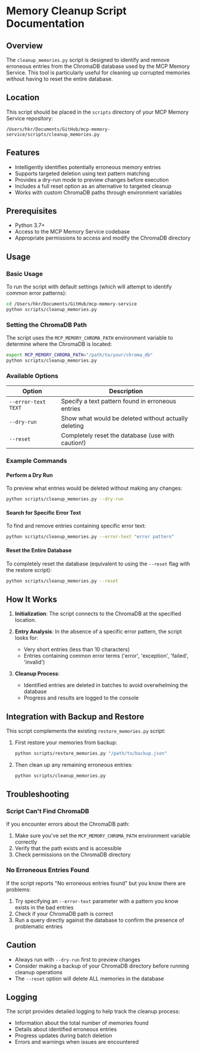 # Memory Cleanup Script Documentation

## Overview

The `cleanup_memories.py` script is designed to identify and remove erroneous entries from the ChromaDB database used by the MCP Memory Service. This tool is particularly useful for cleaning up corrupted memories without having to reset the entire database.

## Location

This script should be placed in the `scripts` directory of your MCP Memory Service repository:

```
/Users/hkr/Documents/GitHub/mcp-memory-service/scripts/cleanup_memories.py
```

## Features

- Intelligently identifies potentially erroneous memory entries
- Supports targeted deletion using text pattern matching
- Provides a dry-run mode to preview changes before execution
- Includes a full reset option as an alternative to targeted cleanup
- Works with custom ChromaDB paths through environment variables

## Prerequisites

- Python 3.7+
- Access to the MCP Memory Service codebase
- Appropriate permissions to access and modify the ChromaDB directory

## Usage

### Basic Usage

To run the script with default settings (which will attempt to identify common error patterns):

```bash
cd /Users/hkr/Documents/GitHub/mcp-memory-service
python scripts/cleanup_memories.py
```

### Setting the ChromaDB Path

The script uses the `MCP_MEMORY_CHROMA_PATH` environment variable to determine where the ChromaDB is located:

```bash
export MCP_MEMORY_CHROMA_PATH="/path/to/your/chroma_db"
python scripts/cleanup_memories.py
```

### Available Options

| Option | Description |
|--------|-------------|
| `--error-text TEXT` | Specify a text pattern found in erroneous entries |
| `--dry-run` | Show what would be deleted without actually deleting |
| `--reset` | Completely reset the database (use with caution!) |

### Example Commands

#### Perform a Dry Run

To preview what entries would be deleted without making any changes:

```bash
python scripts/cleanup_memories.py --dry-run
```

#### Search for Specific Error Text

To find and remove entries containing specific error text:

```bash
python scripts/cleanup_memories.py --error-text "error pattern"
```

#### Reset the Entire Database

To completely reset the database (equivalent to using the `--reset` flag with the restore script):

```bash
python scripts/cleanup_memories.py --reset
```

## How It Works

1. **Initialization**: The script connects to the ChromaDB at the specified location.

2. **Entry Analysis**: In the absence of a specific error pattern, the script looks for:
   - Very short entries (less than 10 characters)
   - Entries containing common error terms ('error', 'exception', 'failed', 'invalid')

3. **Cleanup Process**: 
   - Identified entries are deleted in batches to avoid overwhelming the database
   - Progress and results are logged to the console

## Integration with Backup and Restore

This script complements the existing `restore_memories.py` script:

1. First restore your memories from backup:
   ```bash
   python scripts/restore_memories.py "/path/to/backup.json"
   ```

2. Then clean up any remaining erroneous entries:
   ```bash
   python scripts/cleanup_memories.py
   ```

## Troubleshooting

### Script Can't Find ChromaDB

If you encounter errors about the ChromaDB path:

1. Make sure you've set the `MCP_MEMORY_CHROMA_PATH` environment variable correctly
2. Verify that the path exists and is accessible
3. Check permissions on the ChromaDB directory

### No Erroneous Entries Found

If the script reports "No erroneous entries found" but you know there are problems:

1. Try specifying an `--error-text` parameter with a pattern you know exists in the bad entries
2. Check if your ChromaDB path is correct
3. Run a query directly against the database to confirm the presence of problematic entries

## Caution

- Always run with `--dry-run` first to preview changes
- Consider making a backup of your ChromaDB directory before running cleanup operations
- The `--reset` option will delete ALL memories in the database

## Logging

The script provides detailed logging to help track the cleanup process:
- Information about the total number of memories found
- Details about identified erroneous entries
- Progress updates during batch deletion
- Errors and warnings when issues are encountered
